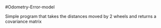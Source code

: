 #Odometry-Error-model 

Simple program that takes the distances moved by 2 wheels and returns a covariance matrix
